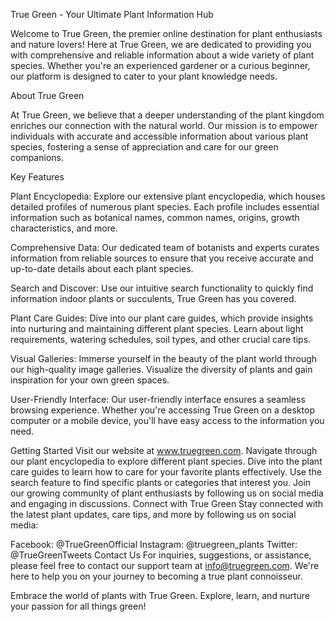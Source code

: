True Green - Your Ultimate Plant Information Hub

Welcome to True Green, the premier online destination for plant enthusiasts and nature lovers! Here at True Green, we are dedicated to providing you with comprehensive and reliable information about a wide variety of plant species. Whether you're an experienced gardener or a curious beginner, our platform is designed to cater to your plant knowledge needs.

About True Green

At True Green, we believe that a deeper understanding of the plant kingdom enriches our connection with the natural world. Our mission is to empower individuals with accurate and accessible information about various plant species, fostering a sense of appreciation and care for our green companions.

Key Features

Plant Encyclopedia: Explore our extensive plant encyclopedia, which houses detailed profiles of numerous plant species. Each profile includes essential information such as botanical names, common names, origins, growth characteristics, and more.

Comprehensive Data:
 Our dedicated team of botanists and experts curates information from reliable sources to ensure that you receive accurate and up-to-date details about each plant species.

Search and Discover: Use our intuitive search functionality to quickly find information  indoor plants or succulents, True Green has you covered.

Plant Care Guides: Dive into our plant care guides, which provide insights into nurturing and maintaining different plant species. Learn about light requirements, watering schedules, soil types, and other crucial care tips.

Visual Galleries: 
Immerse yourself in the beauty of the plant world through our high-quality image galleries. Visualize the diversity of plants and gain inspiration for your own green spaces.

User-Friendly Interface: Our user-friendly interface ensures a seamless browsing experience. Whether you're accessing True Green on a desktop computer or a mobile device, you'll have easy access to the information you need.

Getting Started
Visit our website at www.truegreen.com.
Navigate through our plant encyclopedia to explore different plant species.
Dive into the plant care guides to learn how to care for your favorite plants effectively.
Use the search feature to find specific plants or categories that interest you.
Join our growing community of plant enthusiasts by following us on social media and engaging in discussions.
Connect with True Green
Stay connected with the latest plant updates, care tips, and more by following us on social media:

Facebook: @TrueGreenOfficial
Instagram: @truegreen_plants
Twitter: @TrueGreenTweets
Contact Us
For inquiries, suggestions, or assistance, please feel free to contact our support team at info@truegreen.com. We're here to help you on your journey to becoming a true plant connoisseur.

Embrace the world of plants with True Green. Explore, learn, and nurture your passion for all things green!